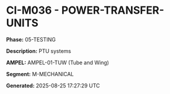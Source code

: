 # CI-M036 - POWER-TRANSFER-UNITS

**Phase:** 05-TESTING

**Description:** PTU systems

**AMPEL:** AMPEL-01-TUW (Tube and Wing)

**Segment:** M-MECHANICAL

**Generated:** 2025-08-25 17:27:29 UTC
